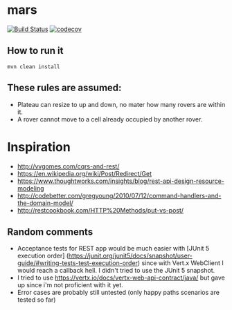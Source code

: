 # mars

[![Build Status](https://travis-ci.org/rodolfodpk/mars.svg?branch=master)](https://travis-ci.org/rodolfodpk/mars)
[![codecov](https://codecov.io/gh/rodolfodpk/mars/branch/master/graph/badge.svg)](https://codecov.io/gh/rodolfodpk/mars)

## How to run it

```
mvn clean install

```

## These rules are assumed:
* Plateau can resize to up and down, no mater how many rovers are within it.
* A rover cannot move to a cell already occupied by another rover.

# Inspiration
* http://vvgomes.com/cqrs-and-rest/
* https://en.wikipedia.org/wiki/Post/Redirect/Get
* https://www.thoughtworks.com/insights/blog/rest-api-design-resource-modeling
* http://codebetter.com/gregyoung/2010/07/12/command-handlers-and-the-domain-model/
* http://restcookbook.com/HTTP%20Methods/put-vs-post/

## Random comments
* Acceptance tests for REST app would be much easier with [JUnit 5 execution order] (https://junit.org/junit5/docs/snapshot/user-guide/#writing-tests-test-execution-order)
since with Vert.x WebClient I would reach a callback hell. I didn't tried to use the JUnit 5 snapshot.
* I tried to use https://vertx.io/docs/vertx-web-api-contract/java/ but gave up since i'm not proficient with it yet. 
* Error cases are probably still untested (only happy paths scenarios are tested so far)


